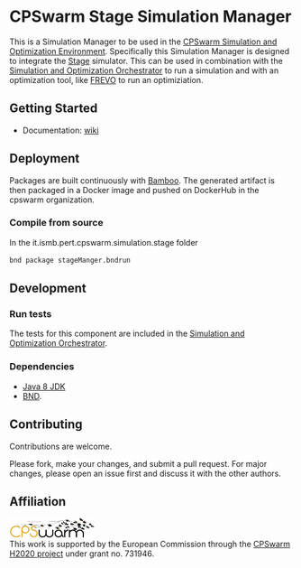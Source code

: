 # CPSwarm Stage Simulation Manager

This is a Simulation Manager to be used in the [CPSwarm Simulation and Optimization Environment](https://github.com/cpswarm/SimulationOrchestrator/wiki/Simulation-and-Optimization-Enivornment). 
Specifically this Simulation Manager is designed to integrate the [Stage](https://github.com/rtv/Stage) simulator. 
This can be used in combination with the [Simulation  and Optimization Orchestrator](https://github.com/cpswarm/SimulationOrchestrator) to run a simulation 
and with an optimization tool, like [FREVO](https://github.com/cpswarm/FREVO) to run an optimiziation.


## Getting Started
* Documentation: [wiki](https://github.com/cpswarm/StageSimulationManager/wiki)

## Deployment

Packages are built continuously with [Bamboo](https://pipelines.linksmart.eu/browse/CPSW-SMS/latest). The generated artifact is then packaged in a Docker image and pushed on DockerHub in the cpswarm organization.

### Compile from source

In the it.ismb.pert.cpswarm.simulation.stage folder

```bash
bnd package stageManger.bndrun
```

## Development

### Run tests

The tests for this component are included in the [Simulation and Optimization Orchestrator](https://github.com/cpswarm/SimulationOrchestrator).

### Dependencies

* [Java 8 JDK](http://www.oracle.com/technetwork/java/javase/downloads/jdk8-downloads-2133151.html) 
* [BND](https://bnd.bndtools.org/).


## Contributing
Contributions are welcome. 

Please fork, make your changes, and submit a pull request. For major changes, please open an issue first and discuss it with the other authors.

## Affiliation
![CPSwarm](https://github.com/cpswarm/template/raw/master/cpswarm.png)  
This work is supported by the European Commission through the [CPSwarm H2020 project](https://cpswarm.eu) under grant no. 731946.

